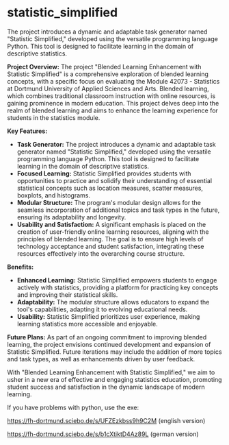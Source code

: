 # statistic_simplified
The project introduces a dynamic and adaptable task generator named "Statistic Simplified," developed using the versatile programming language Python. This tool is designed to facilitate learning in the domain of descriptive statistics.

**Project Overview:**
The project "Blended Learning Enhancement with Statistic Simplified" is a comprehensive exploration of blended learning concepts, with a specific focus on evaluating the Module 42073 - Statistics at Dortmund University of Applied Sciences and Arts. Blended learning, which combines traditional classroom instruction with online resources, is gaining prominence in modern education. This project delves deep into the realm of blended learning and aims to enhance the learning experience for students in the statistics module.

**Key Features:**
- **Task Generator:** The project introduces a dynamic and adaptable task generator named "Statistic Simplified," developed using the versatile programming language Python. This tool is designed to facilitate learning in the domain of descriptive statistics.
- **Focused Learning:** Statistic Simplified provides students with opportunities to practice and solidify their understanding of essential statistical concepts such as location measures, scatter measures, boxplots, and histograms.
- **Modular Structure:** The program's modular design allows for the seamless incorporation of additional topics and task types in the future, ensuring its adaptability and longevity.
- **Usability and Satisfaction:** A significant emphasis is placed on the creation of user-friendly online learning resources, aligning with the principles of blended learning. The goal is to ensure high levels of technology acceptance and student satisfaction, integrating these resources effectively into the overarching course structure.

**Benefits:**
- **Enhanced Learning:** Statistic Simplified empowers students to engage actively with statistics, providing a platform for practicing key concepts and improving their statistical skills.
- **Adaptability:** The modular structure allows educators to expand the tool's capabilities, adapting it to evolving educational needs.
- **Usability:** Statistic Simplified prioritizes user experience, making learning statistics more accessible and enjoyable.

**Future Plans:**
As part of an ongoing commitment to improving blended learning, the project envisions continued development and expansion of Statistic Simplified. Future iterations may include the addition of more topics and task types, as well as enhancements driven by user feedback.

With "Blended Learning Enhancement with Statistic Simplified," we aim to usher in a new era of effective and engaging statistics education, promoting student success and satisfaction in the dynamic landscape of modern learning.

If you have problems with python, use the exe: 

https://fh-dortmund.sciebo.de/s/UFZEzkbss9h9C2M (english version)

https://fh-dortmund.sciebo.de/s/b1cXtiktD4Az89L (german version)


